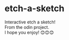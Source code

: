 # etch-a-sketch

Interactive etch a sketch! <br />
From the odin project. <br /> 
I hope you enjoy! 😊😊😊